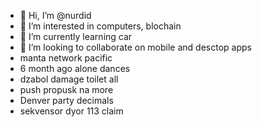 - 👋 Hi, I’m @nurdid
- 👀 I’m interested in computers, blochain
- 🌱 I’m currently learning car
- 💞️ I’m looking to collaborate on mobile and desctop apps
- manta network pacific
- 6 month ago alone dances
- dzabol damage toilet all
- push propusk na more
- Denver party decimals
- sekvensor dyor 113 claim
